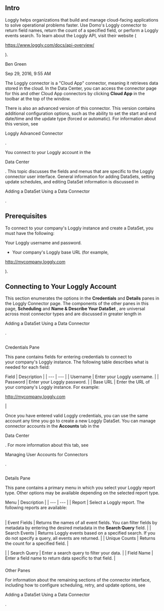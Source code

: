 

Intro
-------

Loggly helps organizations that build and manage cloud-facing applications to solve operational problems faster. Use Domo's Loggly connector to return field names, return the count of a specified field, or perform a Loggly events search. To learn about the Loggly API, visit their website (

https://www.loggly.com/docs/api-overview/

).


 Ben Green

Sep 29, 2016, 9:55 AM

The Loggly connector is a "Cloud App" connector, meaning it retrieves data stored in the cloud. In the Data Center, you can access the connector page for this and other Cloud App connectors by clicking
 **Cloud App**
 in the toolbar at the top of the window.


 There is also an advanced version of this connector. This version contains additional configuration options, such as the ability to set the start and end date/time and the update type (forced or automatic). For information about this version, see

Loggly Advanced Connector

.


 You connect to your Loggly account in the

Data Center

. This topic discusses the fields and menus that are specific to the Loggly connector user interface. General information for adding DataSets, setting update schedules, and editing DataSet information is discussed in

Adding a DataSet Using a Data Connector

.


 Prerequisites
---------------

To connect to your company's Loggly instance and create a DataSet, you must have the following:

 Your Loggly username and password.
* Your company's Loggly base URL (for example,


 http://mycompany.loggly.com


 ).

Connecting to Your Loggly Account
-----------------------------------

This section enumerates the options in the
 **Credentials**
 and
 **Details**
 panes in the Loggly Connector page. The components of the other panes in this page,
 **Scheduling**
 and
 **Name & Describe Your DataSet**
 , are universal across most connector types and are discussed in greater length in

Adding a DataSet Using a Data Connector

.

##
 Credentials Pane

This pane contains fields for entering credentials to connect to your company's Loggly instance. The following table describes what is needed for each field:


 Field
  |
 Description
  |
| --- | --- |
|
 Username
  |
 Enter your Loggly username.
  |
|
 Password
  |
 Enter your Loggly password.
  |
|
 Base URL
  |
 Enter the URL of your company's Loggly instance. For example:


 http://mycompany.loggly.com


 |

Once you have entered valid Loggly credentials, you can use the same account any time you go to create a new Loggly DataSet. You can manage connector accounts in the
 **Accounts**
 tab in the

Data Center

. For more information about this tab, see

Managing User Accounts for Connectors

.

##
 Details Pane

This pane contains a primary menu in which you select your Loggly report type. Other options may be available depending on the selected report type.


 Menu
  |
 Description
  |
| --- | --- |
|
 Report
  |
 Select a Loggly report. The following reports are available:


|  |  |
| --- | --- |
|
 Event Fields
  |
 Returns the names of all event fields. You can filter fields by metadata by entering the desired metadata in the
 **Search Query**
 field.
  |
|
 Search Events
  |
 Returns Loggly events based on a specified search. If you do not specify a query, all events are returned.
  |
|
 Unique Counts
  |
 Returns the count for a specified field.
  |


 |
|
 Search Query
  |
 Enter a search query to filter your data.
  |
|
 Field Name
  |
 Enter a field name to return data specific to that field.
  |


###
 Other Panes

For information about the remaining sections of the connector interface, including how to configure scheduling, retry, and update options, see

Adding a DataSet Using a Data Connector

.

